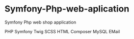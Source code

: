# Symfony-Php-web-aplication
Symfony Php web shop application

PHP
Symfony
Twig
SCSS
HTML
Composer
MySQL
EMail
